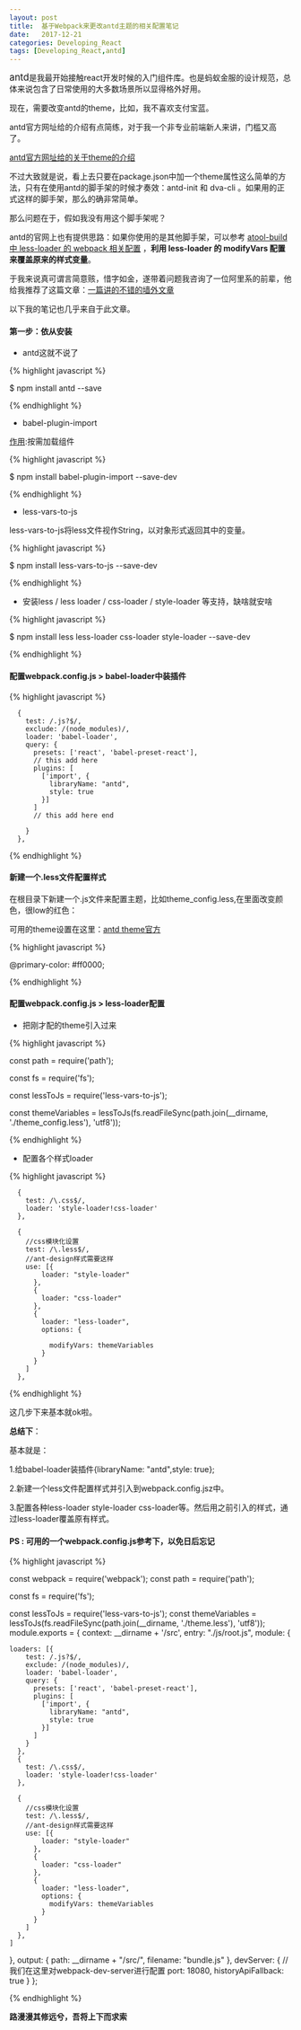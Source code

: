 ```yaml
---
layout: post
title:  基于Webpack来更改antd主题的相关配置笔记
date:   2017-12-21
categories: Developing_React
tags: [Developing_React,antd]
---
```

<big>antd</big>是我最开始接触react开发时候的入门组件库。也是蚂蚁金服的设计规范，总体来说包含了日常使用的大多数场景所以显得格外好用。

现在，需要改变antd的theme，比如，我不喜欢支付宝蓝。

antd官方网址给的介绍有点简练，对于我一个非专业前端新人来讲，门槛又高了。

[antd官方网址给的关于theme的介绍](https://ant.design/docs/react/customize-theme-cn)

不过大致就是说，看上去只要在package.json中加一个theme属性这么简单的方法，只有在使用antd的脚手架的时候才奏效：antd-init 和 dva-cli 。如果用的正式这样的脚手架，那么的确非常简单。

那么问题在于，假如我没有用这个脚手架呢？

antd的官网上也有提供思路：如果你使用的是其他脚手架，可以参考 [atool-build 中 less-loader 的 webpack 相关配置](https://github.com/ant-tool/atool-build/blob/a4b3e3eec4ffc09b0e2352d7f9d279c4c28fdb99/src/getWebpackCommonConfig.js#L131-L138) ，**利用 less-loader 的 modifyVars 配置来覆盖原来的样式变量**。

于我来说真可谓言简意赅，惜字如金，遂带着问题我咨询了一位阿里系的前辈，他给我推荐了这篇文章：[一篇讲的不错的墙外文章](https://medium.com/@GeoffMiller/how-to-customize-ant-design-with-react-webpack-the-missing-guide-c6430f2db10f)

以下我的笔记也几乎来自于此文章。

#### 第一步：依从安装

* antd这就不说了

{% highlight javascript %}

$ npm install antd --save

{% endhighlight %}

* babel-plugin-import

[作用](https://www.cnblogs.com/yswz/p/7165031.html):按需加载组件

{% highlight javascript %}

$ npm install babel-plugin-import --save-dev

{% endhighlight %}

* less-vars-to-js

less-vars-to-js将less文件视作String，以对象形式返回其中的变量。

{% highlight javascript %}

$ npm install less-vars-to-js --save-dev

{% endhighlight %}

* 安装less / less loader / css-loader / style-loader 等支持，缺啥就安啥

{% highlight javascript %}

$ npm install less less-loader css-loader style-loader --save-dev

{% endhighlight %}

#### 配置webpack.config.js > babel-loader中装插件

{% highlight javascript %}

      {
        test: /.js?$/,
        exclude: /(node_modules)/,
        loader: 'babel-loader',
        query: {
          presets: ['react', 'babel-preset-react'],
          // this add here 
          plugins: [
            ['import', {
              libraryName: "antd",
              style: true
            }]
          ]
          // this add here end

        }
      },

{% endhighlight %}

#### 新建一个.less文件配置样式

在根目录下新建一个.js文件来配置主题，比如theme_config.less,在里面改变颜色，很low的红色：

可用的theme设置在这里：[antd theme官方](https://github.com/ant-design/ant-design/blob/master/components/style/themes/default.less)

{% highlight javascript %}

@primary-color: #ff0000; 

{% endhighlight %}

#### 配置webpack.config.js > less-loader配置

* 把刚才配的theme引入过来

{% highlight javascript %}

const path = require('path');

const fs  = require('fs');

const lessToJs = require('less-vars-to-js');

const themeVariables = lessToJs(fs.readFileSync(path.join(__dirname, './theme_config.less'), 'utf8'));

{% endhighlight %}

* 配置各个样式loader

{% highlight javascript %}
      
      {
        test: /\.css$/,
        loader: 'style-loader!css-loader'
      },

      {
        //css模块化设置
        test: /\.less$/,
        //ant-design样式需要这样
        use: [{
            loader: "style-loader"
          },
          {
            loader: "css-loader"
          },
          {
            loader: "less-loader",
            options: {

              modifyVars: themeVariables
            }
          }
        ]
      },

{% endhighlight %}

这几步下来基本就ok啦。

**总结下**：

基本就是：

1.给babel-loader装插件{libraryName: "antd",style: true};

2.新建一个less文件配置样式并引入到webpack.config.jsz中。

3.配置各种less-loader style-loader css-loader等。然后用之前引入的样式，通过less-loader覆盖原有样式。

#### PS : 可用的一个webpack.config.js参考下，以免日后忘记

{% highlight javascript %}

const webpack = require('webpack');
const path = require('path');

const fs = require('fs');

const lessToJs = require('less-vars-to-js');
const themeVariables = lessToJs(fs.readFileSync(path.join(__dirname, './theme.less'), 'utf8'));
module.exports = {
  context: __dirname + '/src',
  entry: "./js/root.js",
  module: {

    loaders: [{
        test: /.js?$/,
        exclude: /(node_modules)/,
        loader: 'babel-loader',
        query: {
          presets: ['react', 'babel-preset-react'],
          plugins: [
            ['import', {
              libraryName: "antd",
              style: true
            }]
          ]
        }
      },
      {
        test: /\.css$/,
        loader: 'style-loader!css-loader'
      },

      {
        //css模块化设置
        test: /\.less$/,
        //ant-design样式需要这样
        use: [{
            loader: "style-loader"
          },
          {
            loader: "css-loader"
          },
          {
            loader: "less-loader",
            options: {
              modifyVars: themeVariables
            }
          }
        ]
      },
    ]
  },
  output: {
    path: __dirname + "/src/",
    filename: "bundle.js"
  },
  devServer: {
    //我们在这里对webpack-dev-server进行配置
    port: 18080,
    historyApiFallback: true
  }
};


{% endhighlight %}

__路漫漫其修远兮，吾将上下而求索__

